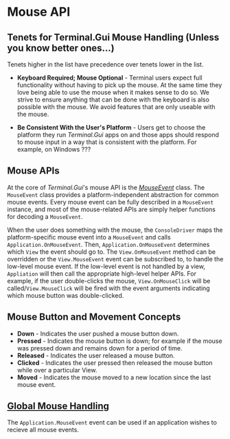 # Mouse API

## Tenets for Terminal.Gui Mouse Handling (Unless you know better ones...)

Tenets higher in the list have precedence over tenets lower in the list.

* **Keyboard Required; Mouse Optional** - Terminal users expect full functionality without having to pick up the mouse. At the same time they love being able to use the mouse when it makes sense to do so. We strive to ensure anything that can be done with the keyboard is also possible with the mouse. We avoid features that are only useable with the mouse.

* **Be Consistent With the User's Platform** - Users get to choose the platform they run *Terminal.Gui* apps on and those apps should respond to mouse input in a way that is consistent with the platform. For example, on Windows ???

## Mouse APIs

At the core of *Terminal.Gui*'s mouse API is the *[MouseEvent](~/api/Terminal.Gui.MouseEvent.yml)* class. The `MouseEvent` class provides a platform-independent abstraction for common mouse events. Every mouse event can be fully described in a `MouseEvent` instance, and most of the mouse-related APIs are simply helper functions for decoding a `MouseEvent`.

When the user does something with the mouse, the `ConsoleDriver` maps the platform-specific mouse event into a `MouseEvent` and calls `Application.OnMouseEvent`. Then, `Application.OnMouseEvent` determines which `View` the event should go to. The `View.OnMouseEvent` method can be overridden or the `View.MouseEvent` event can be subscribed to, to handle the low-level mouse event. If the low-level event is not handled by a view, `Appliation` will then call the appropriate high-level helper APIs. For example, if the user double-clicks the mouse, `View.OnMouseClick` will be called/`View.MouseClick` will be fired with the event arguments indicating which mouse button was double-clicked. 

## Mouse Button and Movement Concepts

* **Down** - Indicates the user pushed a mouse button down.
* **Pressed** - Indicates the mouse button is down; for example if the mouse was pressed down and remains down for a period of time.
* **Released** - Indicates the user released a mouse button.
* **Clicked** - Indicates the user pressed then released the mouse button while over a particular View. 
* **Moved** - Indicates the mouse moved to a new location since the last mouse event.

## **[Global Mouse Handling](~/api/Terminal.Gui.Application.yml#Terminal_Gui_Application_MouseEvent)**

The `Application.MouseEvent` event can be used if an application wishes to recieve all mouse events.
